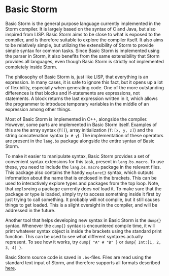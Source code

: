 Basic Storm
============

Basic Storm is the general purpose language currently implemented in the Storm compiler. It is
largely based on the syntax of C and Java, but also inspired from LISP. Basic Storm aims to be close
to what is exposed to the compiler, and is therefore suitable to explore the compiler itself. It
also aims to be relatively simple, but utilizing the extensibility of Storm to provide simple syntax
for common tasks. Since Basic Storm is implemented using the parser in Storm, it also benefits from
the same extensibility that Storm provides all languages, even though Basic Storm is strictly not
implemented completely inside Storm.

The philosophy of Basic Storm is, just like LISP, that everything is an expression. In many cases,
it is safe to ignore this fact, but it opens up a lot of flexibility, especially when generating
code. One of the more outstanding differences is that blocks and if-statements are expressions, not
statements. A block returns the last expression written in it, which allows the programmer to
introduce temporary variables in the middle of an expression among other things.

Most of Basic Storm is implemented in C++, alongside the compiler. However, some parts are
implemented in Basic Storm itself. Examples of this are the array syntax (`T[]`), array
initialization (`T:[x, y, z]`) and the string concatenation syntax (`x # y`). The implementation of
these operators are present in the `lang.bs` package alongside the entire syntax of Basic Storm.

To make it easier to manipulate syntax, Basic Storm provides a set of convenient syntax extensions
for this task, present in `lang.bs.macro`. To use these, you need to include the `lang.bs.macro`
package in the relevant files. This package also contains the handy `explore{}` syntax, which
outputs information about the name that is enclosed in the brackets. This can be used to
interactively explore types and packages from the top loop. Note, that `explore`ing a package
currently does _not_ load it. To make sure that the package or type is loaded, simply try to access
something inside it first by just trying to call something. It probably will not compile, but it
still causes things to get loaded. This is a slight oversight in the compiler, and will be addressed
in the future.

Another tool that helps developing new syntax in Basic Storm is the `dump{}` syntax. Whenever the
`dump{}` syntax is encountered compile time, it will print whatever syntax object is inside the
brackets using the standard print function. This can be used to see what different syntaxes actually
represent. To see how it works, try `dump{ "A" # "B" }` or `dump{ Int:[1, 2, 3, 4] }`.

Basic Storm source code is saved in `.bs`-files. Files are read using the standard text input of
Storm, and therefore supports all formats described [here](md://Storm/Text_IO).

